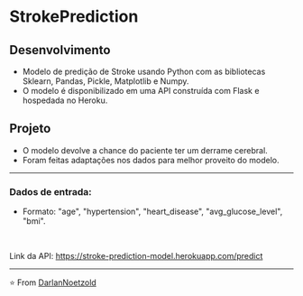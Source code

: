 # StrokePrediction
## Desenvolvimento
* Modelo de predição de Stroke usando Python com as bibliotecas Sklearn, Pandas, Pickle, Matplotlib e Numpy. 
* O modelo é disponibilizado em uma API construída com Flask e hospedada no Heroku.

## Projeto
* O modelo devolve a chance do paciente ter um derrame cerebral.
* Foram feitas adaptações nos dados para melhor proveito do modelo.

---

### Dados de entrada:
* Formato: "age", "hypertension", "heart_disease", "avg_glucose_level", "bmi".

<br>

Link da API: https://stroke-prediction-model.herokuapp.com/predict

---

⭐️ From [DarlanNoetzold](https://github.com/DarlanNoetzold)
